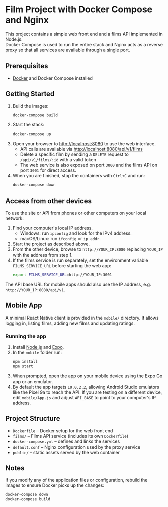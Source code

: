 # Film Project with Docker Compose and Nginx

This project contains a simple web front end and a films API implemented in Node.js.  
Docker Compose is used to run the entire stack and Nginx acts as a reverse proxy so that
all services are available through a single port.

## Prerequisites
- [Docker](https://www.docker.com/) and Docker Compose installed

## Getting Started
1. Build the images:
   ```bash
   docker-compose build
   ```
2. Start the stack:
   ```bash
   docker-compose up
   ```
3. Open your browser to [http://localhost:8080](http://localhost:8080) to use the web interface.
   - API calls are available via [http://localhost:8080/api/v1/films](http://localhost:8080/api/v1/films)
   - Delete a specific film by sending a `DELETE` request to `/api/v1/films/:id` with a valid token
   - The web service is also exposed on port `3000` and the films API on port `3001` for direct access.
4. When you are finished, stop the containers with `Ctrl+C` and run:
   ```bash
   docker-compose down
   ```

## Access from other devices
To use the site or API from phones or other computers on your local network:

1. Find your computer's local IP address.
   - Windows: run `ipconfig` and look for the IPv4 address.
   - macOS/Linux: run `ifconfig` or `ip addr`.
2. Start the project as described above.
3. From the other device, browse to `http://YOUR_IP:8080` replacing `YOUR_IP` with the address from step 1.
4. If the films service is run separately, set the environment variable `FILMS_SERVICE_URL` before starting the web app:
   ```bash
   export FILMS_SERVICE_URL=http://YOUR_IP:3001
   ```

The API base URL for mobile apps should also use the IP address, e.g. `http://YOUR_IP:8080/api/v1`.

## Mobile App
A minimal React Native client is provided in the `mobile/` directory. It allows logging in,
listing films, adding new films and updating ratings.

### Running the app
1. Install [Node.js](https://nodejs.org/) and [Expo](https://docs.expo.dev/get-started/installation/).
2. In the `mobile` folder run:
   ```bash
   npm install
   npm start
   ```
3. When prompted, open the app on your mobile device using the Expo Go app or an emulator.
4. By default the app targets `10.0.2.2`, allowing Android Studio emulators like the Pixel 9a to reach the API. If you are testing on a different device, edit `mobile/App.js` and adjust `API_BASE` to point to your computer's IP address.


## Project Structure
- `Dockerfile` – Docker setup for the web front end
- `films/` – Films API service (includes its own `Dockerfile`)
- `docker-compose.yml` – defines and links the services
- `default.conf` – Nginx configuration used by the proxy service
- `public/` – static assets served by the web container

## Notes
If you modify any of the application files or configuration, rebuild the images to ensure
Docker picks up the changes:
```bash
docker-compose down
docker-compose build
```
